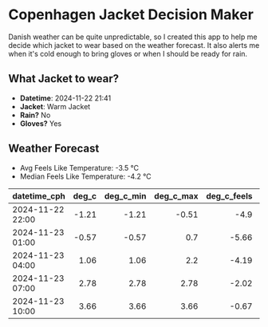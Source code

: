 
# Copenhagen Jacket Decision Maker

Danish weather can be quite unpredictable, so I created this app to help me decide which jacket to wear based on the weather forecast. 
It also alerts me when it's cold enough to bring gloves or when I should be ready for rain.

## What Jacket to wear?

- **Datetime**: 2024-11-22 21:41
- **Jacket**: Warm Jacket
- **Rain?** No
- **Gloves?** Yes

## Weather Forecast
- Avg Feels Like Temperature: -3.5 °C
- Median Feels Like Temperature: -4.2 °C

| datetime_cph     |   deg_c |   deg_c_min |   deg_c_max |   deg_c_feels | weather   | wind   | rain   |
|:-----------------|--------:|------------:|------------:|--------------:|:----------|:-------|:-------|
| 2024-11-22 22:00 |   -1.21 |       -1.21 |       -0.51 |         -4.9  | Clouds    | Low    | None   |
| 2024-11-23 01:00 |   -0.57 |       -0.57 |        0.7  |         -5.66 | Clouds    | Medium | None   |
| 2024-11-23 04:00 |    1.06 |        1.06 |        2.2  |         -4.19 | Clouds    | High   | None   |
| 2024-11-23 07:00 |    2.78 |        2.78 |        2.78 |         -2.02 | Clouds    | High   | None   |
| 2024-11-23 10:00 |    3.66 |        3.66 |        3.66 |         -0.67 | Clear     | High   | None   |
        